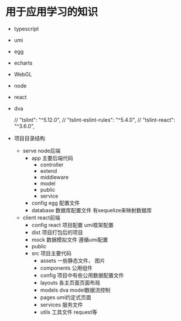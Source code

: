# 用于应用学习的知识

- typescript
- umi
- egg
- echarts
- WebGL
- node
- react
- dva

    // "tslint": "^5.12.0",
    // "tslint-eslint-rules": "^5.4.0",
    // "tslint-react": "^3.6.0",

- 项目目录结构
  - serve node后端
    - app  主要后端代码
      - controller
      - extend
      - middleware
      - model
      - public
      - service
    - config  egg 配置文件
    - database 数据库配置文件 有sequelize来映射数据库
  - client react前端
    - config  react 项目配置 umi框架配置
    - dist 项目打包后的项目
    - mock 数据模拟文件 遵循umi配置
    - public
    - src 项目主要代码
      - assets 一些静态文件， 图片
      - components 公用组件
      - config 项目中有些公用数据配置文件
      - layouts 各主页面页面布局
      - models dva model数据流控制
      - pages umi约定式页面
      - services 服务文件
      - utils 工具文件 request等